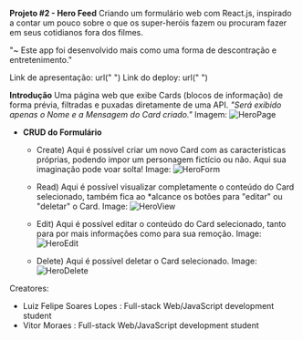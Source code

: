 **Projeto #2 - Hero Feed**
	Criando um formulário web com React.js, inspirado a contar um pouco sobre o que os super-heróis fazem ou procuram fazer em seus cotidianos fora dos filmes.
	
"~ Este app foi desenvolvido mais como uma forma de descontração e entretenimento."

Link de apresentação: url(" ")
Link do deploy: url(" ")

**Introdução**
	Uma página web que exibe Cards (blocos de informação) de forma prévia, filtradas e puxadas diretamente de uma API. *"Será exibido apenas o Nome e a Mensagem do Card criado."*
	Imagem: ![HeroPage](https://user-images.githubusercontent.com/106980470/203888422-e60df1cf-8b79-4a12-9e22-ccb7e85fc37f.png)


- **CRUD do Formulário**
	- Create) Aqui é possível criar um novo Card com as caracteristicas próprias, podendo impor um personagem fictício ou não. Aqui sua imaginação pode voar solta!
	Image: ![HeroForm](https://user-images.githubusercontent.com/106980470/203888490-393d83ab-8f8a-4d54-b55b-2dbe9c7a3a86.png)

	
	- Read) Aqui é possível visualizar completamente o conteúdo do Card selecionado, também fica ao *alcance os botões para "editar" ou "deletar" o Card.
	Image: ![HeroView](https://user-images.githubusercontent.com/106980470/203888501-591a997b-cba8-49c7-9d5e-75047938815b.png)


	- Edit) Aqui é possível editar o conteúdo do Card selecionado, tanto para por mais informações como para sua remoção.
	Image: ![HeroEdit](https://user-images.githubusercontent.com/106980470/203888509-00621877-4e04-446b-8860-9e8795be696c.png)


	- Delete) Aqui é possível deletar o Card selecionado.
	Image: ![HeroDelete](https://user-images.githubusercontent.com/106980470/203888627-65deb2f7-707a-4bc4-b590-8f20e60c8f51.png)

	
  
  
  
Creatores:
- Luiz Felipe Soares Lopes : Full-stack Web/JavaScript development student
- Vitor Moraes : Full-stack Web/JavaScript development student
